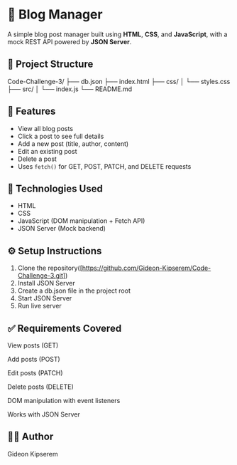 
# 📝 Blog Manager

A simple blog post manager built using **HTML**, **CSS**, and **JavaScript**, with a mock REST API powered by **JSON Server**.




## 📂 Project Structure

Code-Challenge-3/
├── db.json
├── index.html
├── css/
│   └── styles.css
├── src/
│   └── index.js
└── README.md



## 🚀 Features

- View all blog posts
- Click a post to see full details
- Add a new post (title, author, content)
- Edit an existing post
- Delete a post
- Uses `fetch()` for GET, POST, PATCH, and DELETE requests

## 🧰 Technologies Used

- HTML
- CSS
- JavaScript (DOM manipulation + Fetch API)
- JSON Server (Mock backend)


## ⚙️ Setup Instructions

 1. Clone the repository([https://github.com/Gideon-Kipserem/Code-Challenge-3.git])
 2. Install JSON Server
 3. Create a db.json file in the project root
 4. Start JSON Server
 5. Run live server


 ## ✅ Requirements Covered

 View posts (GET)

 Add posts (POST)

 Edit posts (PATCH)

 Delete posts (DELETE)

 DOM manipulation with event listeners

 Works with JSON Server

 ## 👨‍💻 Author
Gideon Kipserem